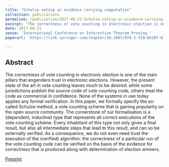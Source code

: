 ```yaml
---
title: "Schulze voting as evidence carrying computation"
collection: publications
permalink: /publication/2017-08-21-Schulze-voting-as-evidence-carrying-computation
excerpt: 'The correctness of vote counting in electronic election is one of the main pillars that engenders trust in electronic elections.'
date: 2017-08-21
venue: 'International Conference on Interactive Theorem Proving '
paperurl: 'https://link.springer.com/chapter/10.1007/978-3-319-66107-0_26'

---
```


Abstract
--------
The correctness of vote counting in electronic election is one of the main pillars that engenders trust in electronic elections. However, the present state of the art in vote counting leaves much to be desired: while some jurisdictions publish the source code of vote counting code, others treat the code as commercial in confidence. None of the systems in use today applies any formal verification. In this paper, we formally specify the so-called Schulze method, a vote counting scheme that is gaining popularity on the open source community. The cornerstone of our formalisation is a (dependent, inductive) type that represents all correct executions of the vote counting scheme. Every inhabitant of this type not only gives a final result, but also all intermediate steps that lead to this result, and can so be externally verified. As a consequence, we do not even need trust the execution of the (verified) algorithm: the correctness of a particular run of the vote counting code can be verified on the basis of the evidence for correctness that is produced along with determination of election winners.

[Preprint](http://users.cecs.anu.edu.au/~dpattinson/Software/schulze-counting.pdf)
